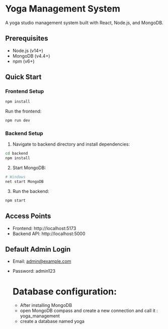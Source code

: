 # Yoga Management System

A yoga studio management system built with React, Node.js, and MongoDB.

## Prerequisites

- Node.js (v14+)
- MongoDB (v4.4+)
- npm (v6+)

## Quick Start

### Frontend Setup

```bash
npm install
```

 Run the frontend:
```bash
npm run dev
```

### Backend Setup

1. Navigate to backend directory and install dependencies:
```bash
cd backend
npm install
```

2. Start MongoDB:
```bash
# Windows
net start MongoDB
```

3. Run the backend:
```bash
npm start
```



## Access Points

- Frontend: http://localhost:5173
- Backend API: http://localhost:5000

## Default Admin Login

- Email: admin@example.com
- Password: admin123

  # Database configuration:

  - After installing MongoDB
  - open MongoDB compass and create a  new connection and call it : yoga_management
  - create a database named yoga
